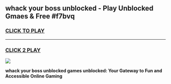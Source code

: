 
## whack your boss unblocked - Play Unblocked Gmaes & Free #f7bvq
<h3>
<a href="https://news.freeplayer.one?title=whack_your_boss_unblocked&ref=24F">CLICK TO PLAY</a></h3>
<hr>

<h3>
<a href="https://news.freeplayer.one?title=whack_your_boss_unblocked&ref=24F">CLICK 2 PLAY</a>
  
</h3>

<a href="https://news.freeplayer.one?title=whack_your_boss_unblocked&ref=24F/"><img src="https://clearcache.store/games.png"></a>


**whack your boss unblocked games unblocked: Your Gateway to Fun and Accessible Online Gaming**
